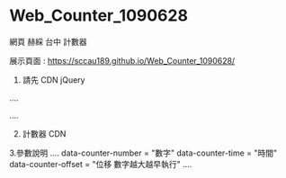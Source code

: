 # Web_Counter_1090628
網頁 赫綵 台中 計數器

展示頁面 : https://sccau189.github.io/Web_Counter_1090628/

1. 請先 CDN jQuery

....
<script src="https://ajax.googleapis.com/ajax/libs/jquery/3.5.1/jquery.min.js"> </script>
....

2. 計數器 CDN

<script src="https://sccau189.github.io/Web_Counter_1090628//counter.js"> </script>

3.參數說明
....
data-counter-number = "數字"
data-counter-time = "時間"
data-counter-offset = "位移 數字越大越早執行"
....
